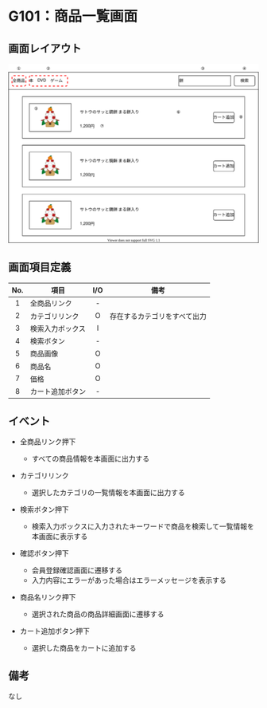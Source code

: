 # G101：商品一覧画面

## 画面レイアウト

![](image/G101_商品一覧画面.svg)

## 画面項目定義

|  No.  |  項目  |  I/O  |  備考  |
| :---: | --- |:---:| --- |
| 1 | 全商品リンク | - |  |
| 2 | カテゴリリンク | O | 存在するカテゴリをすべて出力 |
| 3 | 検索入力ボックス | I |  |
| 4 | 検索ボタン | - |  |
| 5 | 商品画像 | O |  |
| 6 | 商品名 | O |  |
| 7 | 価格 | O |  |
| 8 | カート追加ボタン | - |  |

## イベント

- 全商品リンク押下
    - すべての商品情報を本画面に出力する

- カテゴリリンク
    - 選択したカテゴリの一覧情報を本画面に出力する

- 検索ボタン押下
    - 検索入力ボックスに入力されたキーワードで商品を検索して一覧情報を本画面に表示する

- 確認ボタン押下
    - 会員登録確認画面に遷移する
    - 入力内容にエラーがあった場合はエラーメッセージを表示する

- 商品名リンク押下
    - 選択された商品の商品詳細画面に遷移する
    
- カート追加ボタン押下
    - 選択した商品をカートに追加する

## 備考
なし
